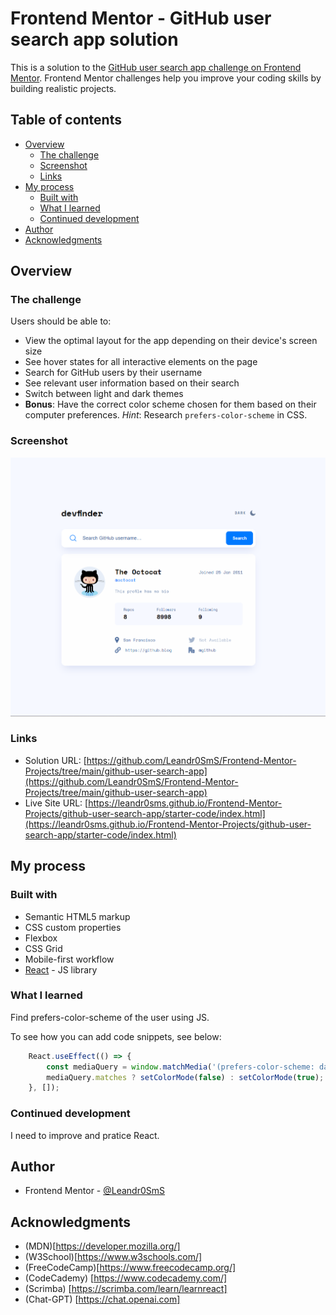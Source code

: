# Frontend Mentor - GitHub user search app solution

This is a solution to the [GitHub user search app challenge on Frontend Mentor](https://www.frontendmentor.io/challenges/github-user-search-app-Q09YOgaH6). Frontend Mentor challenges help you improve your coding skills by building realistic projects. 

## Table of contents

- [Overview](#overview)
  - [The challenge](#the-challenge)
  - [Screenshot](#screenshot)
  - [Links](#links)
- [My process](#my-process)
  - [Built with](#built-with)
  - [What I learned](#what-i-learned)
  - [Continued development](#continued-development)
- [Author](#author)
- [Acknowledgments](#acknowledgments)

## Overview

### The challenge

Users should be able to:

- View the optimal layout for the app depending on their device's screen size
- See hover states for all interactive elements on the page
- Search for GitHub users by their username
- See relevant user information based on their search
- Switch between light and dark themes
- **Bonus**: Have the correct color scheme chosen for them based on their computer preferences. _Hint_: Research `prefers-color-scheme` in CSS.

### Screenshot

![](./starter-code/Screenshot-github.png)

### Links

- Solution URL: [https://github.com/Leandr0SmS/Frontend-Mentor-Projects/tree/main/github-user-search-app](https://github.com/Leandr0SmS/Frontend-Mentor-Projects/tree/main/github-user-search-app)
- Live Site URL: [https://leandr0sms.github.io/Frontend-Mentor-Projects/github-user-search-app/starter-code/index.html](https://leandr0sms.github.io/Frontend-Mentor-Projects/github-user-search-app/starter-code/index.html)

## My process

### Built with

- Semantic HTML5 markup
- CSS custom properties
- Flexbox
- CSS Grid
- Mobile-first workflow
- [React](https://reactjs.org/) - JS library

### What I learned

Find prefers-color-scheme of the user using JS.

To see how you can add code snippets, see below:

```js
    React.useEffect(() => {
        const mediaQuery = window.matchMedia('(prefers-color-scheme: dark)');
        mediaQuery.matches ? setColorMode(false) : setColorMode(true);
    }, []);
```

### Continued development

I need to improve and pratice React.

## Author

- Frontend Mentor - [@Leandr0SmS](https://www.frontendmentor.io/profile/Leandr0SmS)

## Acknowledgments

- (MDN)[https://developer.mozilla.org/]
- (W3School)[https://www.w3schools.com/]
- (FreeCodeCamp)[https://www.freecodecamp.org/]
- (CodeCademy) [https://www.codecademy.com/]
- (Scrimba) [https://scrimba.com/learn/learnreact]
- (Chat-GPT) [https://chat.openai.com]